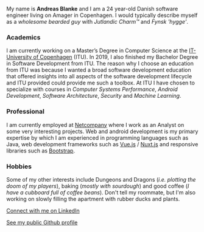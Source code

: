 My name is **Andreas Blanke** and I am a 24 year-old Danish software engineer living on Amager in Copenhagen. I would typically describe myself as a *wholesome bearded guy* with *Jutlandic Charm™* and *Fynsk 'hygge'*.
 
### Academics
I am currently working on a Master’s Degree in Computer Science at the [IT-University of Copenhagen](http://itu.dk) (ITU). In 2019, I also finished my Bachelor Degree in Software Development from ITU. The reason why I choose an education from ITU was because I wanted a broad software development education that offered insights into all aspects of the software development lifecycle and ITU provided could provide me such a toolbox. At ITU I have chosen to specialize with courses in *Computer Systems Performance*, *Android Development*, *Software Architecture*, *Security* and *Machine Learning*.

### Professional
I am currently employed at [Netcompany](https://www.netcompany.com/) where I work as an Analyst on some very interesting projects. Web and android development is my primary expertise by which I am experienced in programming languages such as Java, web development frameworks such as [Vue.js](https://vuejs.org/) / [Nuxt.js](https://nuxtjs.org/) and responsive libraries such as [Bootstrap](https://getbootstrap.com/).

### Hobbies
Some of my other interests include Dungeons and Dragons (*i.e. plotting the doom of my players*), baking (*mostly with sourdough*) and good coffee (*I have a cubboard full of coffee beans*). Don't tell my roommate, but I'm also working on slowly filling the apartment with rubber ducks and plants.

[<font-awesome-icon :icon="['fab', 'linkedin']"></font-awesome-icon> Connect with me on LinkedIn](https://www.linkedin.com/in/andreas-b-5a926b84
)

[<font-awesome-icon :icon="['fab', 'github']"></font-awesome-icon> See my public Github profile](https://github.com/andSubmarine)